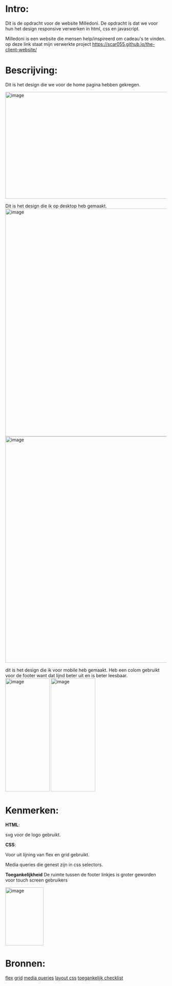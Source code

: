 # Intro:

Dit is de opdracht voor de website Milledoni.
De opdracht is dat we voor hun het design responsive verwerken in html, css en javascript.

Milledoni is een website die mensen help/inspireerd om cadeau's te vinden.
op deze link staat mijn verwerkte project https://scar055.github.io/the-client-website/

# Bescrijving:

Dit is het design die we voor de home pagina hebben gekregen.

<img width="508" height="332" alt="image" src="https://github.com/user-attachments/assets/d6178bc7-6072-41ba-9779-01222be8508f" />

Dit is het design die ik op desktop heb gemaakt.
<img width="1114" height="708" alt="image" src="https://github.com/user-attachments/assets/117d5627-d592-4f84-9b22-ca58f6c91167" />
<img width="1109" height="704" alt="image" src="https://github.com/user-attachments/assets/ba3c6762-48d8-4b86-9962-5e831a87940e" />

dit is het design die ik voor mobile heb gemaakt.
Heb een colom gebruikt voor de footer want dat lijnd beter uit en is beter leesbaar.
<img width="138" height="352" alt="image" src="https://github.com/user-attachments/assets/866ef2d8-1347-4b1d-a253-1712ffcf9251" />
<img width="139" height="352" alt="image" src="https://github.com/user-attachments/assets/33ff3617-9c65-491b-a711-1341e2c65dbb" />


# Kenmerken:

**HTML**:

svg voor de logo gebruikt.

**CSS**:

Voor uit lijning van flex en grid gebruikt.

Media queries die genest zijn in css selectors.

**Toegankelijkheid**
De ruimte tussen de footer linkjes is groter geworden voor touch screen gebruikers

<img width="119" height="181" alt="image" src="https://github.com/user-attachments/assets/d6e5cd3d-804e-4833-866d-897e20a5c58b" />


# Bronnen:

[flex](https://css-tricks.com/snippets/css/a-guide-to-flexbox/)
[grid](https://css-tricks.com/snippets/css/complete-guide-grid/)
[media queries](https://github.com/fdnd-task/the-client-website/blob/main/docs/breakpoints-en-media-queries.md)
[layout css](https://github.com/fdnd-task/layout-in-css)
[toegankelijk checklist](https://www.a11yproject.com/checklist/#double-check-that-good-proximity-between-content-is-maintained)





